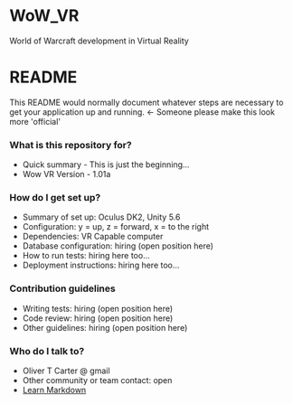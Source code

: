 # WoW_VR
World of Warcraft development in Virtual Reality

# README #

This README would normally document whatever steps are necessary to get your application up and running. <- Someone please make this look more 'official'

### What is this repository for? ###

* Quick summary - This is just the beginning...
* Wow VR Version - 1.01a

### How do I get set up? ###

* Summary of set up: Oculus DK2, Unity 5.6
* Configuration: y = up, z = forward, x = to the right 
* Dependencies: VR Capable computer
* Database configuration: hiring (open position here)
* How to run tests: hiring here too...
* Deployment instructions: hiring here too...

### Contribution guidelines ###

* Writing tests: hiring (open position here)
* Code review: hiring (open position here)
* Other guidelines: hiring (open position here)

### Who do I talk to? ###

* Oliver T Carter @ gmail
* Other community or team contact: open
* [Learn Markdown](https://bitbucket.org/tutorials/markdowndemo)
